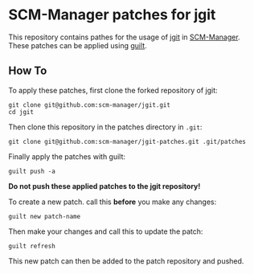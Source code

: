 # SCM-Manager patches for jgit

This repository contains pathes for the usage of
[jgit](https://www.eclipse.org/jgit/) in [SCM-Manager](https://scm-manager.org/).
These patches can be applied using [guilt](https://github.com/jeffpc/guilt).

## How To

To apply these patches, first clone the forked repository of jgit:

```
git clone git@github.com:scm-manager/jgit.git
cd jgit
```

Then clone this repository in the patches directory in `.git`:

```
git clone git@github.com:scm-manager/jgit-patches.git .git/patches
```

Finally apply the patches with guilt:

```
guilt push -a
```

__Do not push these applied patches to the jgit repository!__

To create a new patch. call this **before** you make any changes:

```
guilt new patch-name
```

Then make your changes and call this to update the patch:

```
guilt refresh
```

This new patch can then be added to the patch repository and pushed.
